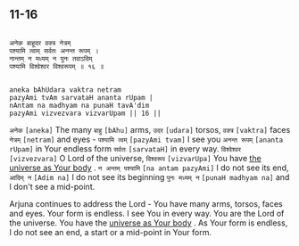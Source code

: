 ## 11-16


```shloka-sa

अनेक बाहूदर वक्त्र नेत्रम्
पश्यामि त्वाम् सर्वतः अनन्त रूपम् ।
नान्तम् न मध्यम् न पुनः तवाऽदिम्
पश्यामि विश्वेश्वर विश्वरूपम् ॥ १६ ॥

```
```shloka-sa-hk

aneka bAhUdara vaktra netram
pazyAmi tvAm sarvataH ananta rUpam |
nAntam na madhyam na punaH tavA'dim
pazyAmi vizvezvara vizvarUpam || 16 ||

```
`अनेक` `[aneka]` The many `बाहु` `[bAhu]` arms, `उदर` `[udara]` torsos, `वक्त्र` `[vaktra]` faces `नेत्रम्` `[netram]` and eyes - `पश्यामि त्वम्` `[pazyAmi tvam]` I see you `अनन्त रूपम्` `[ananta rUpam]` in Your endless form `सर्वतः` `[sarvataH]` in every way. `विश्वेश्वर` `[vizvezvara]` O Lord of the universe, `विश्वरूप` `[vizvarUpa]` You have 
[the universe as Your body](7-13.md#universe_as_his_body)
. `न अन्तम् पश्यामि` `[na antam pazyAmi]` I do not see its end, `आदिम् न` `[Adim na]` I do not see its beginning `पुनः मध्यम् न` `[punaH madhyam na]` and I don't see a mid-point.

Arjuna continues to address the Lord - You have many arms, torsos, faces and eyes. Your form is endless. I see You in every way. You are the Lord of the universe. You have the 
[universe as Your body](7-13.md#universe_as_his_body)
. As Your form is endless, I do not see an end, a start or a mid-point in Your form.


